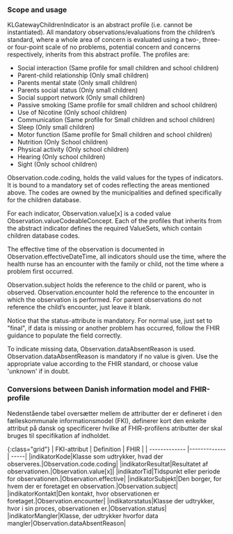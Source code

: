 ### Scope and usage
KLGatewayChildrenIndicator is an abstract profile (i.e. cannot be instantiated). All mandatory observations/evaluations from the children’s standard, where a whole area of concern is evaluated using a two-, three- or four-point scale of no problems, potential concern and concerns respectively, inherits from this abstract profile. The profiles are:

* Social interaction (Same profile for small children and school children)
* Parent-child relationship (Only small children)
* Parents mental state (Only small children)
* Parents social status (Only small children)
* Social support network (Only small children)
* Passive smoking (Same profile for small children and school children)
* Use of Nicotine (Only school children) 
* Communication (Same profile for Small children and school children)
* Sleep (Only small children)
* Motor function (Same profile for Small children and school children)
* Nutrition (Only School children)
* Physical activity (Only school children)
* Hearing (Only school children)
* Sight (Only school children)

 Observation.code.coding, holds the valid values for the types of indicators. It is bound to a mandatory set of codes reflecting the areas mentioned above. The codes are owned by the municipalities and defined specifically for the children database.

For each indicator, Observation.value[x] is a coded value Observation.valueCodeableConcept. Each of the profiles that inherits from the abstract indicator defines the required ValueSets, which contain children database codes.

The effective time of the observation is documented in Observation.effectiveDateTime, all indicators should use the time, where the health nurse has an encounter with the family or child, not the time where a problem first occurred.

Observation.subject holds the reference to the child or parent, who is observed. Observation.encounter hold the reference to the encounter in which the observation is performed. For parent observations do not reference the child’s encounter, just leave it blank.

Notice that the status-attribute is mandatory. For normal use, just set to "final", if data is missing or another problem has occurred, follow the FHIR guidance to populate the field correctly. 

To indicate missing data, Observation.dataAbsentReason is used. Observation.dataAbsentReason is mandatory if no value is given. Use the appropriate value according to the FHIR standard, or choose value 'unknown' if in doubt.

### Conversions between Danish information model and FHIR-profile

Nedenstående tabel oversætter mellem de attributter der er defineret i den fælleskommunale informationsmodel (FKI), definerer kort den enkelte attribut på dansk og specificerer hvilke af FHIR-profilens atributter der skal bruges til specifikation af indholdet. 

{:class="grid"}
|   FKI-attribut      | Definition        | FHIR  |
| ------------- |-------------| -----|
|indikatorKode|Klasse som udtrykker, hvad der observeres.|Observation.code.coding|
|indikatorResultat|Resultatet af observationen.|Observation.value[x]|
|indikatorTid|Tidspunkt eller periode for observationen.|Observation.effective|
|indikatorSubjekt|Den borger, for hvem der er foretaget en observation.|Observation.subject|
|indikatorKontakt|Den kontakt, hvor observationen er foretaget.|Observation.encounter|
|indikatorstatus|Klasse der udtrykker, hvor i sin proces, observationen er.|Observation.status|
|indikatorMangler|Klasse, der udtrykker hvorfor data mangler|Observation.dataAbsentReason|
